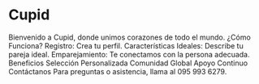 # Cupid
 Bienvenido a Cupid, donde unimos corazones de todo el mundo.  ¿Cómo Funciona? Registro: Crea tu perfil. Características Ideales: Describe tu pareja ideal. Emparejamiento: Te conectamos con la persona adecuada. Beneficios Selección Personalizada Comunidad Global Apoyo Continuo Contáctanos Para preguntas o asistencia, llama al 095 993 6279.

